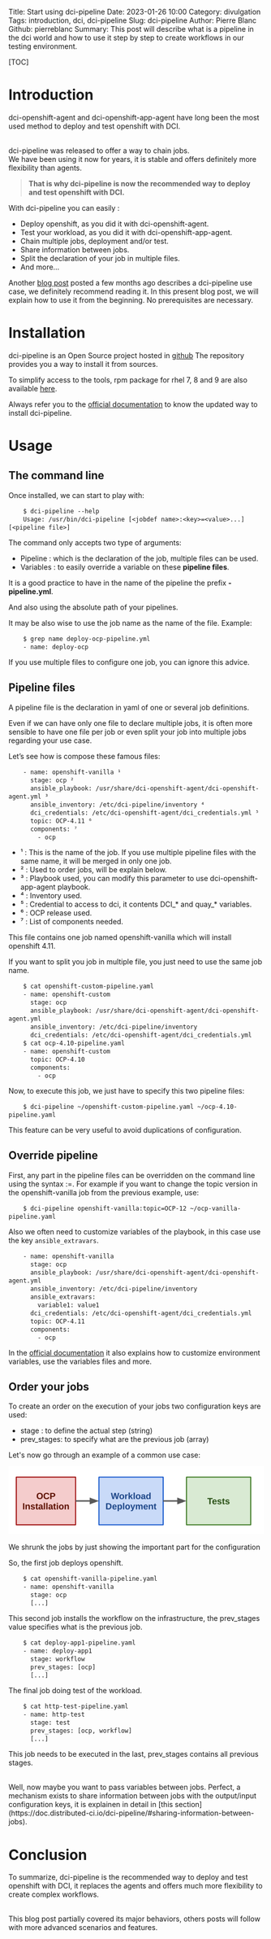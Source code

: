 Title: Start using dci-pipeline
Date: 2023-01-26 10:00
Category: divulgation
Tags: introduction, dci, dci-pipeline
Slug: dci-pipeline
Author: Pierre Blanc
Github: pierreblanc
Summary: This post will describe what is a pipeline in the dci world and how to use it step by step to create workflows in our testing environment.

[TOC]

# Introduction

dci-openshift-agent and dci-openshift-app-agent have long been the most used method to deploy and test openshift with DCI.

<br/>
dci-pipeline was released to offer a way to chain jobs.

<br/>
We have been using it now for years, it is stable and offers definitely more flexibility than agents.

> **That is why dci-pipeline is now the recommended way to deploy and test openshift with DCI.**


With dci-pipeline you can easily :

- Deploy openshift, as you did it with dci-openshift-agent.
- Test your workload, as you did it with dci-openshift-app-agent.
- Chain multiple jobs, deployment and/or test.
- Share information between jobs.
- Split the declaration of your job in multiple files.
- And more…

Another [blog post](https://blog.distributed-ci.io/customizable-ansible-hooks.html) posted a few months ago describes a dci-pipeline use case, we definitely recommend reading it. In this present blog post, we will explain how to use it from the beginning. No prerequisites are necessary.

# Installation

dci-pipeline is an Open Source project hosted in [github](https://github.com/redhat-cip/dci-pipeline)
The repository provides you a way to install it from sources.

To simplify access to the tools, rpm package for rhel 7, 8 and 9 are also available [here](https://packages.distributed-ci.io/).

Always refer you to the [official documentation](https://doc.distributed-ci.io/dci-pipeline/) to know the updated way to install dci-pipeline.


# Usage

## The command line
Once installed, we can start to play with:

        $ dci-pipeline --help
        Usage: /usr/bin/dci-pipeline [<jobdef name>:<key>=<value>...] [<pipeline file>]

The command only accepts two type of arguments:

- Pipeline : which is the declaration of the job, multiple files can be used.
- Variables : to easily override a variable on these **pipeline files**.

It is a good practice to have in the name of the pipeline the prefix **-pipeline.yml**.

And also using the absolute path of your pipelines.

It may be also wise to use the job name as the name of the file. Example:

        $ grep name deploy-ocp-pipeline.yml
        - name: deploy-ocp

If you use multiple files to configure one job, you can ignore this advice.


## Pipeline files

A pipeline file is the declaration in yaml of one or several job definitions.

Even if we can have only one file to declare multiple jobs, it is often more sensible to have one file per job or even split your job into multiple jobs regarding your use case.

Let’s see how is compose these famous files:

        - name: openshift-vanilla ¹
          stage: ocp ²
          ansible_playbook: /usr/share/dci-openshift-agent/dci-openshift-agent.yml ³
          ansible_inventory: /etc/dci-pipeline/inventory ⁴
          dci_credentials: /etc/dci-openshift-agent/dci_credentials.yml ⁵
          topic: OCP-4.11 ⁶
          components: ⁷
            - ocp

- ¹ : This is the name of the job. If you use multiple pipeline files with the same name, it will be merged in only one job.
- ² : Used to order jobs, will be explain below.
- ³ : Playbook used, you can modify this parameter to use dci-openshift-app-agent playbook.
- ⁴ : Inventory used.
- ⁵ : Credential to access to dci, it contents DCI_* and quay_* variables.
- ⁶ : OCP release used.
- ⁷ : List of components needed.

This file contains one job named openshift-vanilla which will install openshift 4.11.

If you want to split you job in multiple file, you just need to use the same job name.

        $ cat openshift-custom-pipeline.yaml
        - name: openshift-custom
          stage: ocp
          ansible_playbook: /usr/share/dci-openshift-agent/dci-openshift-agent.yml
          ansible_inventory: /etc/dci-pipeline/inventory
          dci_credentials: /etc/dci-openshift-agent/dci_credentials.yml
        $ cat ocp-4.10-pipeline.yaml
        - name: openshift-custom
          topic: OCP-4.10
          components:
            - ocp

Now, to execute this job, we just have to specify this two pipeline files:

        $ dci-pipeline ~/openshift-custom-pipeline.yaml ~/ocp-4.10-pipeline.yaml

This feature can be very useful to avoid duplications of configuration.


## Override pipeline

First, any part in the pipeline files can be overridden on the command line using the syntax <job name>:<field>=<value>. For example if you want to change the topic version in the openshift-vanilla job from the previous example, use:

        $ dci-pipeline openshift-vanilla:topic=OCP-12 ~/ocp-vanilla-pipeline.yaml

Also we often need to customize variables of the playbook, in this case use the key `ansible_extravars`.

        - name: openshift-vanilla
          stage: ocp
          ansible_playbook: /usr/share/dci-openshift-agent/dci-openshift-agent.yml
          ansible_inventory: /etc/dci-pipeline/inventory
          ansible_extravars:
            variable1: value1
          dci_credentials: /etc/dci-openshift-agent/dci_credentials.yml
          topic: OCP-4.11
          components:
            - ocp

In the [official documentation](https://doc.distributed-ci.io/dci-pipeline/) it also explains how to customize environment variables, use the variables files and more.


## Order your jobs

To create an order on the execution of your jobs two configuration keys are used:

- stage : to define the actual step (string)
- prev_stages: to specify what are the previous job (array)

Let's now go through an example of a common use case:

![simple pipelinediagram](images/2023-01-26-simple-pipeline-diagram.png)

We shrunk the jobs by just showing the important part for the configuration

So, the first job deploys openshift.

        $ cat openshift-vanilla-pipeline.yaml
        - name: openshift-vanilla
          stage: ocp
          [...]

This second job installs the workflow on the infrastructure, the prev_stages value specifies what is the previous job.

        $ cat deploy-app1-pipeline.yaml
        - name: deploy-app1
          stage: workflow
          prev_stages: [ocp]
          [...]

The final job doing test of the workload.

        $ cat http-test-pipeline.yaml
        - name: http-test
          stage: test
          prev_stages: [ocp, workflow]
          [...]

This job needs to be executed in the last, prev_stages contains all previous stages.

<br/>
Well, now maybe you want to pass variables between jobs. Perfect, a mechanism exists to share information between jobs with the output/input configuration keys, it is explainen in detail in [this section](https://doc.distributed-ci.io/dci-pipeline/#sharing-information-between-jobs).

# Conclusion

To summarize, dci-pipeline is the recommended way to deploy and test openshift with DCI, it replaces the agents and offers much more flexibility to create complex workflows.

<br/>
This blog post partially covered its major behaviors, others posts will follow with more advanced scenarios and features.
